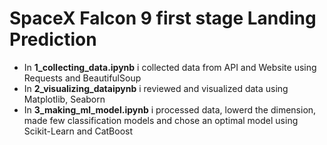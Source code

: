 # SpaceX Falcon 9 first stage Landing Prediction  
+ In **1_collecting_data.ipynb** i collected data from API and Website using Requests and BeautifulSoup  
+ In **2_visualizing_dataipynb** i reviewed and visualized data using Matplotlib, Seaborn  
+ In **3_making_ml_model.ipynb** i processed data, lowerd the dimension, made few classification models and chose an optimal model using Scikit-Learn and CatBoost

